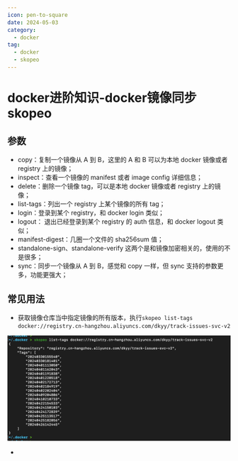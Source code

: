 ```yaml
---
icon: pen-to-square
date: 2024-05-03
category:
  - docker
tag:
  - docker
  - skopeo
---
```


# docker进阶知识-docker镜像同步skopeo

## 参数

- copy：复制一个镜像从 A 到 B，这里的 A 和 B 可以为本地 docker 镜像或者 registry 上的镜像；
- inspect：查看一个镜像的 manifest 或者 image config 详细信息；
- delete：删除一个镜像 tag，可以是本地 docker 镜像或者 registry 上的镜像；
- list-tags：列出一个 registry 上某个镜像的所有 tag；
- login：登录到某个 registry，和 docker login 类似；
- logout： 退出已经登录到某个 registry 的 auth 信息，和 docker logout 类似；
- manifest-digest：几圈一个文件的 sha256sum 值；
- standalone-sign、standalone-verify 这两个是和镜像加密相关的，使用的不是很多；
- sync：同步一个镜像从 A 到 B，感觉和 copy 一样，但 sync 支持的参数更多，功能更强大；

## 常见用法

- 获取镜像仓库当中指定镜像的所有版本，执行`skopeo list-tags docker://registry.cn-hangzhou.aliyuncs.com/dkyy/track-issues-svc-v2`

![image-20240503200051391](images/image-20240503200051391.png)

- 

